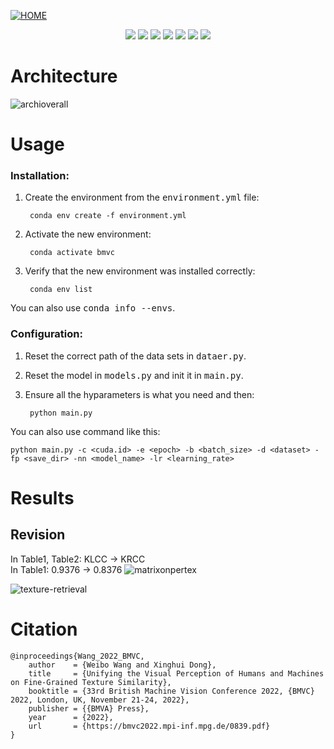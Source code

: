 [![HOME](https://user-images.githubusercontent.com/85012818/205025966-a8e7ce83-e43c-447c-89ad-b0430561dab0.png)](https://bmvc2022.mpi-inf.mpg.de/839/)
<p align="center"> 
<a href="https://britishmachinevisionassociation.github.io/bmvc" ><img src="https://img.shields.io/badge/HOME-BMVC-blue.svg"></a>
<a href="https://bmvc2022.mpi-inf.mpg.de/839/" ><img src="https://img.shields.io/badge/HOME-Paper-important.svg"></a>
<a href="https://bmvc2022.mpi-inf.mpg.de/0839.pdf" ><img src="https://img.shields.io/badge/PDF-Paper-blueviolet.svg"></a>
<a href="https://bmvc2022.mpi-inf.mpg.de/0839_poster.pdf" ><img src="https://img.shields.io/badge/-Poster-ff69b7.svg"></a>
<a href="https://bmvc2022.mpi-inf.mpg.de/0839_video.mp4" ><img src="https://img.shields.io/badge/-Video-brightgreen.svg"></a>
<a href="https://bmvc2022.mpi-inf.mpg.de/0839_supp.pdf" ><img src="https://img.shields.io/badge/-Supplementary-green.svg"></a>
<a href="https://drive.google.com/file/d/1ixW7l4HMrvcSg6KOadQwD--VMBdegL3c/view?usp=sharing" ><img src="https://img.shields.io/badge/-WeightsFiles-blue.svg"></a>
</p>

# Architecture

![archioverall](https://user-images.githubusercontent.com/85012818/205044316-995d7972-93ad-4673-b10d-44fd731913a7.png)
<!-- ![1669618815992](https://user-images.githubusercontent.com/85012818/204213933-9d91852f-cad1-45a1-94a3-23da70fd1857.png) -->

# Usage
### Installation:
1. Create the environment from the <kbd>environment.yml</kbd> file:

        conda env create -f environment.yml

2. Activate the new environment:

        conda activate bmvc

3. Verify that the new environment was installed correctly:

        conda env list

You can also use <kbd>conda info --envs</kbd>.

### Configuration:
1. Reset the correct path of the data sets in <kbd>dataer.py</kbd>.
2. Reset the model in <kbd>models.py</kbd> and init it in <kbd>main.py</kbd>.
3. Ensure all the hyparameters is what you need and then:

        python main.py

You can also use command like this:

    python main.py -c <cuda.id> -e <epoch> -b <batch_size> -d <dataset> -fp <save_dir> -nn <model_name> -lr <learning_rate>

# Results
## Revision  
In Table1, Table2: KLCC -> KRCC  
In Table1: 0.9376 -> 0.8376
![matrixonpertex](https://user-images.githubusercontent.com/85012818/205043674-8a309e54-9443-4295-935c-be9d91b8ba75.png)

![texture-retrieval](https://user-images.githubusercontent.com/85012818/205043749-ecb5111b-1086-4e52-9acf-1fe7535eaf32.png)

# Citation

    @inproceedings{Wang_2022_BMVC,
        author    = {Weibo Wang and Xinghui Dong},
        title     = {Unifying the Visual Perception of Humans and Machines on Fine-Grained Texture Similarity},
        booktitle = {33rd British Machine Vision Conference 2022, {BMVC} 2022, London, UK, November 21-24, 2022},
        publisher = {{BMVA} Press},
        year      = {2022},
        url       = {https://bmvc2022.mpi-inf.mpg.de/0839.pdf}
    }
